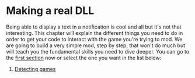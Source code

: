 # Making a real DLL
Being able to display a text in a notification is cool and all but it's not that interesting. This chapter will explain the different things you need to do in order to get your code to interact with the game you're trying to mod. We are going to build a very simple mod, step by step, that won't do much but will teach you the fundamental skills you need to dive deeper. You can go to the [first section](detecting-games.md) now or select the one you want in the list below:

1. [Detecting games](detecting-games.md)
